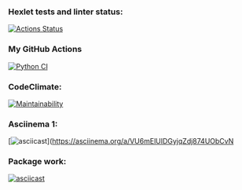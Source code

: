 ### Hexlet tests and linter status:
[![Actions Status](https://github.com/arsnovv/python-project-50/actions/workflows/hexlet-check.yml/badge.svg)](https://github.com/arsnovv/python-project-50/actions)

### My GitHub Actions
[![Python CI](https://github.com/arsnovv/python-project-50/actions/workflows/pyci.yml/badge.svg)](https://github.com/arsnovv/python-project-50/actions/workflows/pyci.yml)

### CodeClimate:
[![Maintainability](https://api.codeclimate.com/v1/badges/84f927c4455b8b9656a7/maintainability)](https://codeclimate.com/github/arsnovv/python-project-50/maintainability)

### Asciinema 1:
[![asciicast](https://asciinema.org/a/VU6mElUIDGyjqZdj874UObCvN.svg)](https://asciinema.org/a/VU6mElUIDGyjqZdj874UObCvN

### Package work:
[![asciicast](https://asciinema.org/a/8ymbWirnsVcby3dqHZTyoLA6Q.svg)](https://asciinema.org/a/8ymbWirnsVcby3dqHZTyoLA6Q)